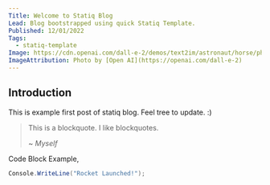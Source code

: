 ```yaml
---
Title: Welcome to Statiq Blog
Lead: Blog bootstrapped using quick Statiq Template.
Published: 12/01/2022
Tags:
  - statiq-template
Image: https://cdn.openai.com/dall-e-2/demos/text2im/astronaut/horse/photo/9.jpg
ImageAttribution: Photo by [Open AI](https://openai.com/dall-e-2)
---
```


## Introduction
This is example first post of statiq blog. Feel tree to update. :)

> This is a blockquote. I like blockquotes.
>
> ~ *Myself*

Code Block Example,
```csharp
Console.WriteLine("Rocket Launched!");
```